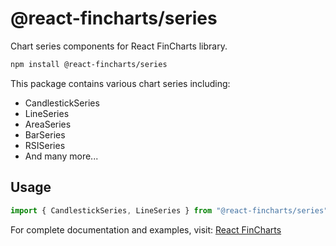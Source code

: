 # @react-fincharts/series

Chart series components for React FinCharts library.

```bash
npm install @react-fincharts/series
```

This package contains various chart series including:

- CandlestickSeries
- LineSeries
- AreaSeries
- BarSeries
- RSISeries
- And many more...

## Usage

```javascript
import { CandlestickSeries, LineSeries } from "@react-fincharts/series";
```

For complete documentation and examples, visit: [React FinCharts](https://github.com/fernesrou/react-fincharts)
